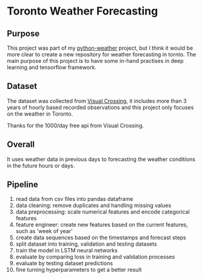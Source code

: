 # Toronto Weather Forecasting

## Purpose

This project was part of my [python-weather](https://github.com/james-wukong/python-weather) project, but I think it would be more clear to create a new repository for weather forecasting in tornto. The main purpose of this project is to have some in-hand practises in deep learning and tensorflow framework.

## Dataset

The dataset was collected from [Visual Crossing](https://www.visualcrossing.com), it includes more than 3 years of hourly based recorded observations and this project only focuses on the weather in Toronto.

Thanks for the 1000/day free api from Visual Crossing.

## Overall

It uses weather data in previous days to forecasting the weather conditions in the future hours or days.

## Pipeline

1. read data from csv files into pandas dataframe
2. data cleaning: remove duplicates and handling missing values
3. data preprocessing: scale numerical features and encode categorical features
4. feature engineer: create new features based on the current features, such as 'week of year'
5. create data sequences based on the timestamps and forecast steps
6. split dataset into training, validation and testing datasets
6. train the model in LSTM neural networks
7. evaluate by comparing loss in training and validation processes
8. evaluate by testing dataset predictions
9. fine turning hyperparameters to get a better result


